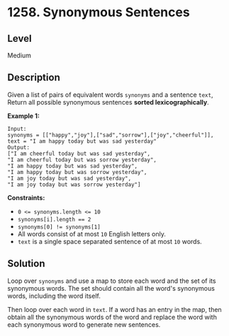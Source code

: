 # 1258. Synonymous Sentences
## Level
Medium

## Description
Given a list of pairs of equivalent words `synonyms` and a sentence `text`, Return all possible synonymous sentences **sorted lexicographically**.

**Example 1:**
```
Input:
synonyms = [["happy","joy"],["sad","sorrow"],["joy","cheerful"]],
text = "I am happy today but was sad yesterday"
Output:
["I am cheerful today but was sad yesterday",
"I am cheerful today but was sorrow yesterday",
"I am happy today but was sad yesterday",
"I am happy today but was sorrow yesterday",
"I am joy today but was sad yesterday",
"I am joy today but was sorrow yesterday"]
```

**Constraints:**

* `0 <= synonyms.length <= 10`
* `synonyms[i].length == 2`
* `synonyms[0] != synonyms[1]`
* All words consist of at most `10` English letters only.
* `text` is a single space separated sentence of at most `10` words.

## Solution
Loop over `synonyms` and use a map to store each word and the set of its synonymous words. The set should contain all the word's synonymous words, including the word itself.

Then loop over each word in `text`. If a word has an entry in the map, then obtain all the synonymous words of the word and replace the word with each synonymous word to generate new sentences.
